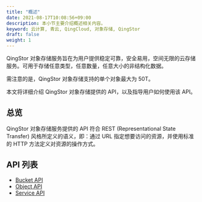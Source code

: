 ```yaml
---
title: "概述"
date: 2021-08-17T10:08:56+09:00
description: 本小节主要介绍概述相关内容。
keyword: 云计算, 青云, QingCloud, 对象存储, QingStor
draft: false
weight: 1
---
```


QingStor 对象存储服务旨在为用户提供稳定可靠，安全易用，空间无限的云存储服务。可用于存储任意类型，任意数量，任意大小的非结构化数据。

需注意的是，QingStor 对象存储支持的单个对象最大为 50T。

本文将详细介绍 QingStor 对象存储提供的 API，以及指导用户如何使用该 API。

## 总览
QingStor 对象存储服务提供的 API 符合 REST (Representational State Transfer) 风格所定义的语义，即：通过 URL 指定想要访问的资源，并使用标准的 HTTP 方法定义对资源的操作方式。

## API 列表

- [Bucket API](/storage/object-storage/api/bucket/)
- [Object API](/storage/object-storage/api/object/)
- [Service API](/storage/object-storage/api/service/)